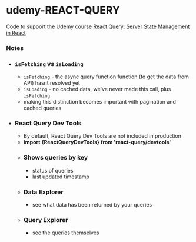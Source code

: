 # udemy-REACT-QUERY

Code to support the Udemy course [React Query: Server State Management in React](https://www.udemy.com/course/learn-react-query/?referralCode=1479BB9FA7CA6F31671E)

### Notes

-   ### `isFetching` vs `isLoading`

    -   `isFetching` - the async query function function (to get the data from API) hasnt resolved yet
    -   `isLoading` - no cached data, we've never made this call, plus `isFetching`
    -   making this distinction becomes important with pagination and cached queries

-   ### React Query Dev Tools
    -   By default, React Query Dev Tools are not included in production
    -   **import {ReactQueryDevTools} from 'react-query/devtools'**
    -   ### Shows queries by key
        -   status of queries
        -   last updated timestamp
    -   ### Data Explorer
        -   see what data has been returned by your queries
    -   ### Query Explorer
        -   see the queries themselves
